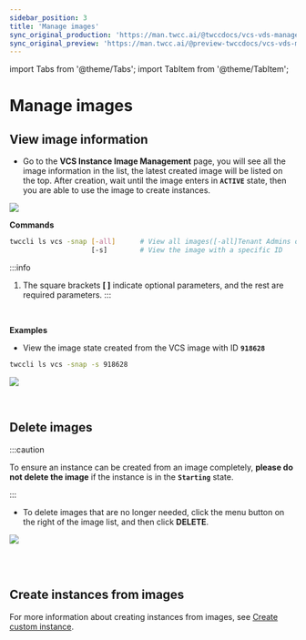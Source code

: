 ```yaml
---
sidebar_position: 3
title: 'Manage images'
sync_original_production: 'https://man.twcc.ai/@twccdocs/vcs-vds-manage-instance-image-en'
sync_original_preview: 'https://man.twcc.ai/@preview-twccdocs/vcs-vds-manage-instance-image-en'
---
```


import Tabs from '@theme/Tabs';
import TabItem from '@theme/TabItem';

# Manage images

## View image information

<Tabs>

<TabItem value="TWCC Portal" label="TWCC Portal">

* Go to the **VCS Instance Image Management** page, you will see all the image information in the list, the latest created image will be listed on the top. After creation, wait until the image enters in **`ACTIVE`** state, then you are able to use the image to create instances.

![](https://cos.twcc.ai/SYS-MANUAL/uploads/upload_24e83fb4b857b5d94278312fd409bb13.png)


</TabItem>

<TabItem value="TWCC CLI" label="TWCC CLI">

**Commands**

```bash
twccli ls vcs -snap [-all]      # View all images([-all]Tenant Admins only) 
                    [-s]        # View the image with a specific ID
```

:::info
1. The square brackets **[ ]** indicate optional parameters, and the rest are required parameters.
:::

<br/>

**Examples**

- View the image state created from the VCS image with ID **`918628`**
```bash
twccli ls vcs -snap -s 918628  
```

![](https://cos.twcc.ai/SYS-MANUAL/uploads/upload_19ffc79130c118e2642598005944ffa5.png)

</TabItem>

</Tabs>

<br/>


## Delete images

:::caution

To ensure an instance can be created from an image completely, **please do not delete the image** if the  instance is in the **`Starting`** state.

:::

<Tabs>

<TabItem value="TWCC Portal" label="TWCC Portal">

* To delete images that are no longer needed, click the <i class="fa fa-ellipsis-v fa-20" aria-hidden="true"></i> menu button on the right of the image list, and then click **DELETE**.

![](https://cos.twcc.ai/SYS-MANUAL/uploads/upload_3ba00508f220b04065c082fa4650b022.png)

</TabItem>

<TabItem value="TWCC CLI" label="TWCC CLI (Not yet supported)">

<br/>

</TabItem>

</Tabs>

<br/>


## Create instances from images

For more information about creating instances from images, see [Create custom instance](https://man.twcc.ai/@twccdocs/guide-vcs-create-custom-instance-en).
